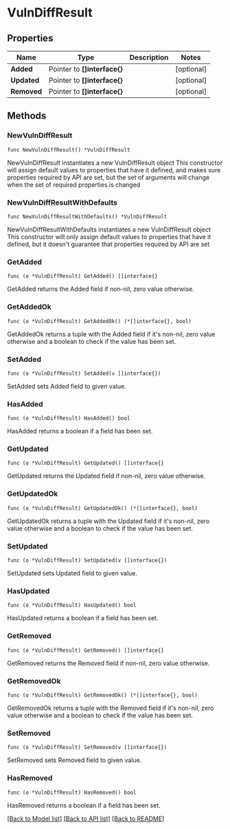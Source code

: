 # VulnDiffResult

## Properties

Name | Type | Description | Notes
------------ | ------------- | ------------- | -------------
**Added** | Pointer to **[]interface{}** |  | [optional] 
**Updated** | Pointer to **[]interface{}** |  | [optional] 
**Removed** | Pointer to **[]interface{}** |  | [optional] 

## Methods

### NewVulnDiffResult

`func NewVulnDiffResult() *VulnDiffResult`

NewVulnDiffResult instantiates a new VulnDiffResult object
This constructor will assign default values to properties that have it defined,
and makes sure properties required by API are set, but the set of arguments
will change when the set of required properties is changed

### NewVulnDiffResultWithDefaults

`func NewVulnDiffResultWithDefaults() *VulnDiffResult`

NewVulnDiffResultWithDefaults instantiates a new VulnDiffResult object
This constructor will only assign default values to properties that have it defined,
but it doesn't guarantee that properties required by API are set

### GetAdded

`func (o *VulnDiffResult) GetAdded() []interface{}`

GetAdded returns the Added field if non-nil, zero value otherwise.

### GetAddedOk

`func (o *VulnDiffResult) GetAddedOk() (*[]interface{}, bool)`

GetAddedOk returns a tuple with the Added field if it's non-nil, zero value otherwise
and a boolean to check if the value has been set.

### SetAdded

`func (o *VulnDiffResult) SetAdded(v []interface{})`

SetAdded sets Added field to given value.

### HasAdded

`func (o *VulnDiffResult) HasAdded() bool`

HasAdded returns a boolean if a field has been set.

### GetUpdated

`func (o *VulnDiffResult) GetUpdated() []interface{}`

GetUpdated returns the Updated field if non-nil, zero value otherwise.

### GetUpdatedOk

`func (o *VulnDiffResult) GetUpdatedOk() (*[]interface{}, bool)`

GetUpdatedOk returns a tuple with the Updated field if it's non-nil, zero value otherwise
and a boolean to check if the value has been set.

### SetUpdated

`func (o *VulnDiffResult) SetUpdated(v []interface{})`

SetUpdated sets Updated field to given value.

### HasUpdated

`func (o *VulnDiffResult) HasUpdated() bool`

HasUpdated returns a boolean if a field has been set.

### GetRemoved

`func (o *VulnDiffResult) GetRemoved() []interface{}`

GetRemoved returns the Removed field if non-nil, zero value otherwise.

### GetRemovedOk

`func (o *VulnDiffResult) GetRemovedOk() (*[]interface{}, bool)`

GetRemovedOk returns a tuple with the Removed field if it's non-nil, zero value otherwise
and a boolean to check if the value has been set.

### SetRemoved

`func (o *VulnDiffResult) SetRemoved(v []interface{})`

SetRemoved sets Removed field to given value.

### HasRemoved

`func (o *VulnDiffResult) HasRemoved() bool`

HasRemoved returns a boolean if a field has been set.


[[Back to Model list]](../README.md#documentation-for-models) [[Back to API list]](../README.md#documentation-for-api-endpoints) [[Back to README]](../README.md)


